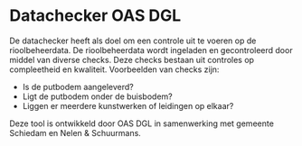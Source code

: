 # Datachecker OAS DGL

De datachecker heeft als doel om een controle uit te voeren op de rioolbeheerdata.
De rioolbeheerdata wordt ingeladen en gecontroleerd door middel van diverse checks.
Deze checks bestaan uit controles op compleetheid en kwaliteit. 
Voorbeelden van checks zijn: 
- Is de putbodem aangeleverd?
- Ligt de putbodem onder de buisbodem?
- Liggen er meerdere kunstwerken of leidingen op elkaar?

Deze tool is ontwikkeld door OAS DGL in samenwerking met gemeente Schiedam en Nelen & Schuurmans.
